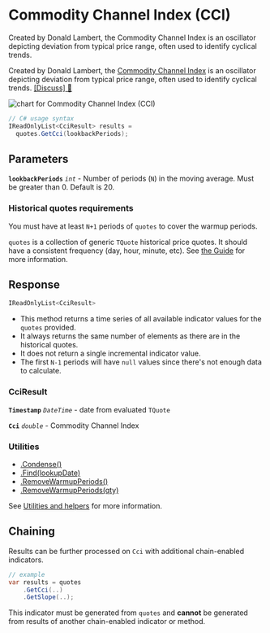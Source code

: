# Commodity Channel Index (CCI)

 Created by Donald Lambert, the Commodity Channel Index is an oscillator depicting deviation from typical price range, often used to identify cyclical trends.



Created by Donald Lambert, the [Commodity Channel Index](https://en.wikipedia.org/wiki/Commodity_channel_index) is an oscillator depicting deviation from typical price range, often used to identify cyclical trends.
[[Discuss] &#128172;](https://github.com/DaveSkender/Stock.Indicators/discussions/265 "Community discussion about this indicator")

![chart for Commodity Channel Index (CCI)]()

```csharp
// C# usage syntax
IReadOnlyList<CciResult> results =
  quotes.GetCci(lookbackPeriods);
```

## Parameters

**`lookbackPeriods`** _`int`_ - Number of periods (`N`) in the moving average.  Must be greater than 0.  Default is 20.

### Historical quotes requirements

You must have at least `N+1` periods of `quotes` to cover the warmup periods.

`quotes` is a collection of generic `TQuote` historical price quotes.  It should have a consistent frequency (day, hour, minute, etc).  See [the Guide](../guide.md#historical-quotes) for more information.

## Response

```csharp
IReadOnlyList<CciResult>
```

- This method returns a time series of all available indicator values for the `quotes` provided.
- It always returns the same number of elements as there are in the historical quotes.
- It does not return a single incremental indicator value.
- The first `N-1` periods will have `null` values since there's not enough data to calculate.

### CciResult

**`Timestamp`** _`DateTime`_ - date from evaluated `TQuote`

**`Cci`** _`double`_ - Commodity Channel Index

### Utilities

- [.Condense()](../utilities.md#condense)
- [.Find(lookupDate)](../utilities.md#find-indicator-result-by-date)
- [.RemoveWarmupPeriods()](../utilities.md#remove-warmup-periods)
- [.RemoveWarmupPeriods(qty)](../utilities.md#remove-warmup-periods)

See [Utilities and helpers](../utilities.md#utilities-for-indicator-results) for more information.

## Chaining

Results can be further processed on `Cci` with additional chain-enabled indicators.

```csharp
// example
var results = quotes
    .GetCci(..)
    .GetSlope(..);
```

This indicator must be generated from `quotes` and **cannot** be generated from results of another chain-enabled indicator or method.
